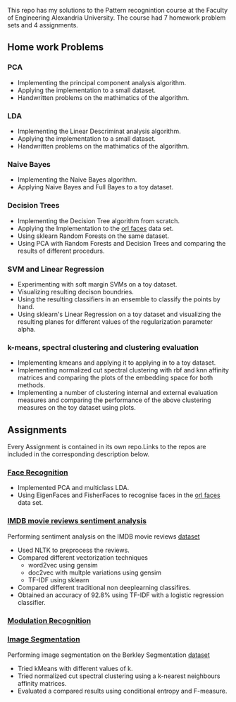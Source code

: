 This repo has my solutions to the Pattern recognintion course at the Faculty of Engineering Alexandria University.
The course had 7 homework problem sets and 4 assignments.
## Home work Problems
### PCA 
- Implementing the principal component analysis algorithm.
- Applying the implementation to a small dataset.
- Handwritten problems on the mathimatics of the algorithm.

### LDA
- Implementing the Linear Descriminat analysis algorithm.
- Applying the implementation to a small dataset.
- Handwritten problems on the mathimatics of the algorithm.

### Naive Bayes
- Implementing the Naive Bayes algorithm.
- Applying Naive Bayes and Full Bayes to a toy dataset.

### Decision Trees
- Implementing the Decision Tree algorithm from scratch.
- Applying the Implementation to the [orl faces](www.cl.cam.ac.uk/Research/DTG/attarchive/pub/data/att_faces.tar.Z) data set.
- Using sklearn Random Forests on the same dataset.
- Using PCA with Random Forests and Decision Trees and comparing the results of different procedurs.

### SVM and Linear Regression
- Experimenting with soft margin SVMs on a toy dataset.
- Visualizing resulting decison boundries.
- Using the resulting classifiers in an ensemble to classify the points by hand.
- Using sklearn's Linear Regression on a toy dataset and visualizing the resulting planes for different values of the regularization parameter alpha.


### k-means, spectral clustering and clustering evaluation
- Implementing kmeans and applying it to applying in to a toy dataset.
- Implementing normalized cut spectral clustering with rbf and knn affinity matrices and comparing the plots of the embedding space for both methods.
- Implementing a number of clustering internal and external evaluation measures and comparing the performance of the above clustering measures on the toy dataset using plots.


## Assignments
Every Assignment is contained in its own repo.Links to the repos are included in the corresponding
description below.

### [Face Recognition](https://github.com/alyswidan/FaceRecognition)
- Implemented PCA and multiclass LDA.
- Using EigenFaces and FisherFaces to recognise faces in the [orl faces](www.cl.cam.ac.uk/Research/DTG/attarchive/pub/data/att_faces.tar.Z) data set.

### [IMDB movie reviews sentiment analysis](https://github.com/alyswidan/imdb-sentiment-analysis)
Performing sentiment analysis on the IMDB movie reviews [dataset]()
- Used NLTK to preprocess the reviews.
- Compared different vectorization techniques
    * word2vec using gensim
    * doc2vec with multple variations using gensim
    * TF-IDF using sklearn 
- Compared different traditional non deeplearning classifires.
- Obtained an accuracy of 92.8% using TF-IDF with a logistic regression classifier.

### [Modulation Recognition]()


### [Image Segmentation](https://github.com/alyswidan/Image_Segmentation)
Performing image segmentation on the Berkley Segmentation [dataset]()
- Tried kMeans with different values of k.
- Tried normalized cut spectral clustering using a k-nearest neighbours affinity matrices.
- Evaluated a compared results using conditional entropy and F-measure.

